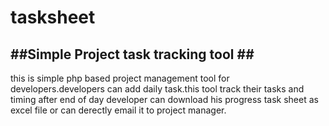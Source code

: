 # tasksheet
##Simple Project task tracking tool ##
---
this is simple php based project management tool for developers.developers can add daily task.this tool track their tasks and timing after end of day developer  can download his progress task sheet as excel file or can derectly email it to project manager.

